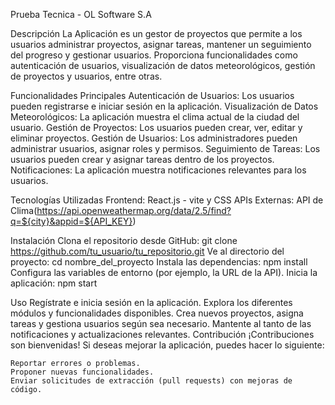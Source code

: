 Prueba Tecnica - OL Software S.A

Descripción
    La Aplicación es un gestor de proyectos que permite a los usuarios administrar proyectos, asignar tareas, mantener un seguimiento del progreso y gestionar usuarios. Proporciona funcionalidades como autenticación de usuarios, visualización de datos meteorológicos, gestión de proyectos y usuarios, entre otras.

Funcionalidades Principales
    Autenticación de Usuarios: Los usuarios pueden registrarse e iniciar sesión en la aplicación.
    Visualización de Datos Meteorológicos: La aplicación muestra el clima actual de la ciudad del usuario.
    Gestión de Proyectos: Los usuarios pueden crear, ver, editar y eliminar proyectos.
    Gestión de Usuarios: Los administradores pueden administrar usuarios, asignar roles y permisos.
    Seguimiento de Tareas: Los usuarios pueden crear y asignar tareas dentro de los proyectos.
    Notificaciones: La aplicación muestra notificaciones relevantes para los usuarios.

Tecnologías Utilizadas
    Frontend: React.js - vite y CSS 
    APIs Externas: API de Clima(https://api.openweathermap.org/data/2.5/find?q=${city}&appid=${API_KEY})

Instalación
    Clona el repositorio desde GitHub: git clone https://github.com/tu_usuario/tu_repositorio.git
    Ve al directorio del proyecto: cd nombre_del_proyecto
    Instala las dependencias: npm install
    Configura las variables de entorno (por ejemplo, la URL de la API).
    Inicia la aplicación: npm start

Uso
    Regístrate e inicia sesión en la aplicación.
    Explora los diferentes módulos y funcionalidades disponibles.
    Crea nuevos proyectos, asigna tareas y gestiona usuarios según sea necesario.
    Mantente al tanto de las notificaciones y actualizaciones relevantes.
    Contribución
    ¡Contribuciones son bienvenidas! Si deseas mejorar la aplicación, puedes hacer lo siguiente:

    Reportar errores o problemas.
    Proponer nuevas funcionalidades.
    Enviar solicitudes de extracción (pull requests) con mejoras de código.